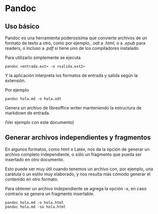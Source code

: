 # Pandoc

## Uso básico

Pandoc es una herramienta poderosísima que convierte archivos de un formato de texto a otro, como por ejemplo, *.odt* a *.html*, o a *.epub* para readers, o incluso a *.pdf* si tiene uno de los compiladores instalado.

Para utilizarlo simplemente se ejecuta

~~~ {.bash}
pandoc <entrada.ext> -o <salida.ext2>
~~~

Y la aplicación interpreta los formatos de entrada y salida según la extensión.

Por ejemplo

~~~ {.bash}
pandoc hola.md -o hola.odt
~~~

Genera un archivo de libreoffice writer manteniendo la estructura de markdown de entrada.

(Ver ejemplo con este documento)

## Generar archivos independientes y fragmentos

En algunos formatos, como html o Latex, nos da la opción de generar un archivo completo independiente, o sólo un fragmento que pueda ser insertado en otro documento.

Esto puede ser muy útil cuando tenemos un archivo con, por ejemplo, una carátula o un estilo muy elaborado, y nos resulta más cómodo generar el contenido en otro formato.

Para obtener un archivo independiente se agrega la opción *-s*, en caso contrario se genera un fragmento insertable.

~~~ {.bash}
pandoc hola.md -o hola.html
pandoc hola.md -so hola.html
~~~


